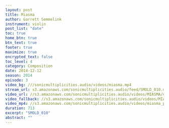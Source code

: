 ```yaml
---
layout: post
title: Miasma
author: Garrett Semmelink
instrument: violin
post_list: "date"
toc: true
home_btn: true
btn_text: true
footer: true
maximize: true
encrypted_text: false
toc_level: 4
category: Composition
date: 2014-12-12
season: 2014
episode: 3
video_bg: ///sonicmultiplicities.audio/videos/miasma.mp4
stream_url: s3.amazonaws.com/sonicmultiplicities.audio/feed/SMOLD_010.mp3
video_url: //s3.amazonaws.com/sonicmultiplicities.audio/videos/MIASMA/dash.mpd
video_fallback: //s3.amazonaws.com/sonicmultiplicities.audio/videos/MIASMA/hls.m3u8
video_mp4: //s3.amazonaws.com/sonicmultiplicities.audio/videos/miasma_progressive.mov
duration: 713
excerpt: "SMOLD_010"
abstract: ""
---
```

